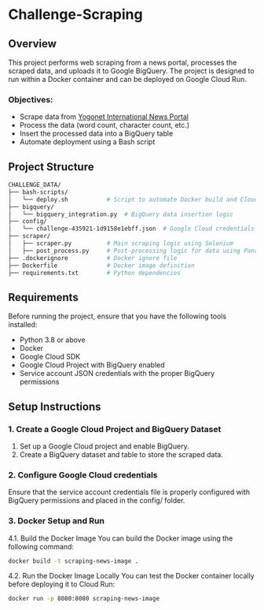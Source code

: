 # Challenge-Scraping


## Overview

This project performs web scraping from a news portal, processes the scraped data, and uploads it to Google BigQuery. The project is designed to run within a Docker container and can be deployed on Google Cloud Run. 

### Objectives:
- Scrape data from [Yogonet International News Portal](https://www.yogonet.com/international/)
- Process the data (word count, character count, etc.)
- Insert the processed data into a BigQuery table
- Automate deployment using a Bash script


## Project Structure
```bash
CHALLENGE_DATA/
├── bash-scripts/
│   └── deploy.sh           # Script to automate Docker build and Cloud Run deployment
├── bigquery/
│   └── bigquery_integration.py  # BigQuery data insertion logic
├── config/
│   └── challenge-435921-1d9158e1ebff.json  # Google Cloud credentials for BigQuery
├── scraper/
│   ├── scraper.py          # Main scraping logic using Selenium
│   ├── post_process.py     # Post-processing logic for data using Pandas
├── .dockerignore           # Docker ignore file
├── Dockerfile              # Docker image definition
├── requirements.txt        # Python dependencies
```

## Requirements

Before running the project, ensure that you have the following tools installed:

- Python 3.8 or above
- Docker
- Google Cloud SDK
- Google Cloud Project with BigQuery enabled
- Service account JSON credentials with the proper BigQuery permissions

## Setup Instructions

### 1. Create a Google Cloud Project and BigQuery Dataset
1. Set up a Google Cloud project and enable BigQuery.
2. Create a BigQuery dataset and table to store the scraped data.

### 2. Configure Google Cloud credentials
Ensure that the service account credentials file is properly configured with BigQuery permissions and placed in the config/ folder.

### 3. Docker Setup and Run
4.1. Build the Docker Image
You can build the Docker image using the following command:

```bash
docker build -t scraping-news-image .
```

4.2. Run the Docker Image Locally
You can test the Docker container locally before deploying it to Cloud Run:


```bash
docker run -p 8080:8080 scraping-news-image
```
